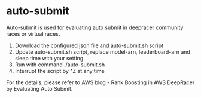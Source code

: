 auto-submit
===========
Auto-submit is used for evaluating auto submit in deepracer community races or virtual races.
1. Download the configured json file and auto-submit.sh script
2. Update auto-submit.sh script, replace model-arn, leaderboard-arn and sleep time with your setting
3. Run with command ./auto-submit.sh
4. Interrupt the script by ^Z at any time

For the details, please refer to AWS blog - Rank Boosting in AWS DeepRacer by Evaluating Auto Submit.
